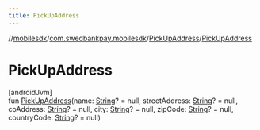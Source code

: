 ```yaml
---
title: PickUpAddress
---
```

//[mobilesdk](../../../index.html)/[com.swedbankpay.mobilesdk](../index.html)/[PickUpAddress](index.html)/[PickUpAddress](-pick-up-address.html)



# PickUpAddress



[androidJvm]\
fun [PickUpAddress](-pick-up-address.html)(name: [String](https://kotlinlang.org/api/latest/jvm/stdlib/kotlin/-string/index.html)? = null, streetAddress: [String](https://kotlinlang.org/api/latest/jvm/stdlib/kotlin/-string/index.html)? = null, coAddress: [String](https://kotlinlang.org/api/latest/jvm/stdlib/kotlin/-string/index.html)? = null, city: [String](https://kotlinlang.org/api/latest/jvm/stdlib/kotlin/-string/index.html)? = null, zipCode: [String](https://kotlinlang.org/api/latest/jvm/stdlib/kotlin/-string/index.html)? = null, countryCode: [String](https://kotlinlang.org/api/latest/jvm/stdlib/kotlin/-string/index.html)? = null)




